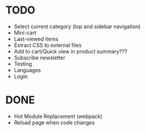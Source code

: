 
# TODO
* Select current category (top and sidebar navigation)
* Mini-cart
* Last-viewed items
* Extract CSS to external files
* Add to cart/Quick view in product summary???
* Subscribe newsletter
* Testing
* Languages
* Login

# DONE
* Hot Module Replacement (webpack)
* Reload page when code changes
